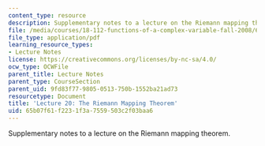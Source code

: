 ```yaml
---
content_type: resource
description: Supplementary notes to a lecture on the Riemann mapping theorem.
file: /media/courses/18-112-functions-of-a-complex-variable-fall-2008/65b07f61f2231f3a7559503c2f03baa6_lecture20.pdf
file_type: application/pdf
learning_resource_types:
- Lecture Notes
license: https://creativecommons.org/licenses/by-nc-sa/4.0/
ocw_type: OCWFile
parent_title: Lecture Notes
parent_type: CourseSection
parent_uid: 9fd83f77-9805-0513-750b-1552ba21ad73
resourcetype: Document
title: 'Lecture 20: The Riemann Mapping Theorem'
uid: 65b07f61-f223-1f3a-7559-503c2f03baa6
---
```

Supplementary notes to a lecture on the Riemann mapping theorem.